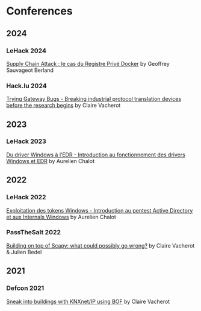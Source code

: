 # Conferences

[](https://github.com/Orange-Cyberdefense/Conferences-repository/)



## 2024  

### LeHack 2024  
[Supply Chain Attack : le cas du Registre Privé Docker](https://github.com/Orange-Cyberdefense/Conferences-repository/2024/LeHack/2024-LeHack-Supply_Chain_Attack_Le_Cas_Du_Registre_Prive_Docker-GeoffreySauvageotBerland_OrangeCyberdefense.pdf) by Geoffrey Sauvageot Berland



### Hack.lu 2024
[Trying Gateway Bugs - Breaking industrial protocol translation devices before the research begins](https://github.com/Orange-Cyberdefense/Conferences-repository/2024/Hack.lu/2024-Hack.lu-Trying_Gateway_Bugs-ClaireVacherot-OrangeCyberdefense.pdf) by Claire Vacherot

## 2023  

### LeHack 2023  

[Du driver Windows à l’EDR - Introduction au fonctionnement des drivers Windows et EDR](https://github.com/Orange-Cyberdefense/Conferences-repository/2023/LeHack/2023-LeHack-Du_driver_Windows_a_l_EDR-AurelienChalot-OrangeCyberdefense.pdf) by Aurelien Chalot

## 2022  

### LeHack 2022  

[Exploitation des tokens Windows - Introduction au pentest Active Directory et aux Internals Windows](https://github.com/Orange-Cyberdefense/Conferences-repository/2022/LeHack/2022-LeHack-WINDOWSTOKENS-AurelienChalot-OrangeCyberdefense.pdf) by Aurelien Chalot

### PassTheSalt 2022  

[Building on top of Scapy: what could possibly go wrong?](https://github.com/Orange-Cyberdefense/Conferences-repository/2022/PassTheSalt/2022-PassTheSalt-Building_on_top_of_Scapy-ClaireVacherot_JulienBedel-OrangeCyberdefense.pdf) by Claire Vacherot & Julien Bedel

## 2021

### Defcon 2021

[Sneak into buildings with KNXnet/IP using BOF](https://github.com/Orange-Cyberdefense/Conferences-repository/2021/DEFCON/2021-Defcon-Sneak_Into_Buildings_With_KNXnetIP-ClaireVacherot-OrangeCyberdefense.pdf) by Claire Vacherot

